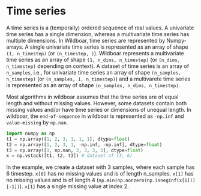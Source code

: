 # Time series

A time series is a (temporally) ordered sequence of real values. A univariate
time series has a single dimension, whereas a multivariate time series has
multiple dimensions. In Wildboar, time series are represented by Numpy-arrays. A
single univariate time series is represented as an array of shape
`(1, n_timestep)` (or `(n_timestep, )`). Wildboar represents a multivariate time
series as an array of shape `(1, n_dims, n_timestep)` (or `(n_dims, n_timestep)`
depending on context). A dataset of time series is an array of `n_samples`,
i.e., for univariate time series an array of shape `(n_samples, n_timestep)` (or
`(n_samples, 1, n_timestep)`) and a multivarete time series is represented as an
array of shape `(n_samples, n_dims, n_timestep)`.

Most algorithms in wildboar assumes that the time series are of equal length and
without missing values. However, some datasets contain both missing values
and/or have time series or dimensions of unequal length. In wildboar, the
`end-of-sequence` in wildboar is represented as `-np.inf` and `value-missing` by
`np.nan`.

```python
import numpy as np
t1 = np.array([1, 2, 3, 1, 1, 1], dtype=float)
t2 = np.array([1, 2, 3, 1, -np.inf, -np.inf], dtype=float)
t3 = np.array([1, np.nan, 3, 3, 3, 3], dtype=float)
x = np.vstack([t1, t2, t3]) # dataset of (3, 6)
```

In the example, we create a dataset with 3 samples, where each sample has 6
timestep. `x[0]` has no missing values and is of length n_samples. `x[1]` has no
missing values and is of length 4 (`np.min(np.nonzero(np.isneginf(x[1]))[-1])`).
`x[1]` has a single missing value at index 2.
